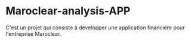 # Maroclear-analysis-APP
C'est un projet qui consiste à développer une application financière pour l'entreprise Maroclear.
